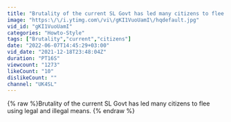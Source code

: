 ```yaml
---
title: "Brutality of the current SL Govt has led many citizens to flee using legal and illegal means."
image: "https:\/\/i.ytimg.com\/vi\/gKI1VuoUamI\/hqdefault.jpg"
vid_id: "gKI1VuoUamI"
categories: "Howto-Style"
tags: ["Brutality","current","citizens"]
date: "2022-06-07T14:45:29+03:00"
vid_date: "2021-12-18T23:48:04Z"
duration: "PT16S"
viewcount: "1273"
likeCount: "10"
dislikeCount: ""
channel: "UK4SL"
---
```

{% raw %}Brutality of the current SL Govt has led many citizens to flee using legal and illegal means. {% endraw %}
